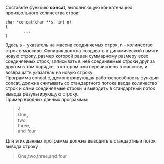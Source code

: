 <p>Составьте функцию <strong>concat</strong>, выполняющую конкатенацию произвольного количества строк:</p>
<pre><code>char *concat(char **s, int n) 
{ 
        ... 
}
</code></pre>
<p>Здесь s – указатель на массив соединяемых строк, n – количество строк в массиве. Функция должна создавать в динамической памяти новую строку, размер которой равен суммарному размеру всех соединяемых строк, записывать в неё соединяемые строки друг за другом в том порядке, в котором они перечислены в массиве, и возвращать указатель на новую строку.<br>
Программа concat.c, демонстрирующая работоспособность функции concat, должна считывать со стандартного потока ввода количество строк и сами соединяемые строки и выводить в стандартный поток вывода результирующую строку.<br>
Пример входных данных программы:</p>
<blockquote>
<p>4<br>
One,<br>
two,<br>
three,<br>
and four</p>
</blockquote>
<p>Для этих данных программа должна выводить в стандартный поток вывода строку</p>
<blockquote>
<p>One,two,three,and four</p>
</blockquote>
